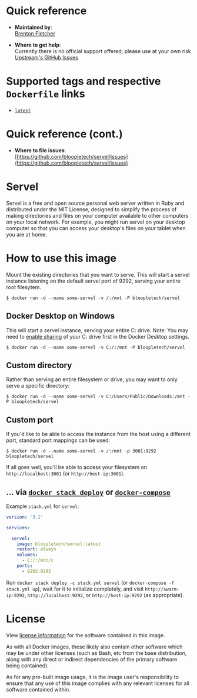 # Quick reference

-	**Maintained by**:  
	[Brenton Fletcher](https://github.com/bloopletech)

-	**Where to get help**:  
  Currently there is no official support offered; please use at your own risk
	[Upstream's GitHub Issues](https://github.com/bloopletech/servel/issues)

# Supported tags and respective `Dockerfile` links

-	[`latest`](https://github.com/bloopletech/servel/blob/master/docker/Dockerfile)

# Quick reference (cont.)

-	**Where to file issues**:  
	[https://github.com/bloopletech/servel/issues](https://github.com/bloopletech/servel/issues)

# Servel

Servel is a free and open source personal web server written in Ruby and distributed under the MIT License, designed to simplify the process of making directories and files on your computer available to other computers on your local network.
For example, you might run servel on your desktop computer so that you can access your desktop's files on your tablet when you are at home.

# How to use this image

Mount the existing directories that you want to serve.
This will start a servel instance listening on the default servel port of 9292, serving your entire root filesytem.

```console
$ docker run -d --name some-servel -v /:/mnt -P bloopletech/servel
```

## Docker Desktop on Windows

This will start a servel instance, serving your entire C: drive.
Note: You may need to [enable sharing](https://docs.docker.com/docker-for-windows/#file-sharing) of your C: drive first in the Docker Desktop settings.

```console
$ docker run -d --name some-servel -v C:/:/mnt -P bloopletech/servel
```

## Custom directory

Rather than serving an entire filesystem or drive, you may want to only serve a specific directory:

```console
$ docker run -d --name some-servel -v C:/Users/Public/Downloads:/mnt -P bloopletech/servel
```

## Custom port

If you'd like to be able to access the instance from the host using a different port, standard port mappings can be used:

```console
$ docker run -d --name some-servel -v /:/mnt -p 3001:9292 bloopletech/servel
```

If all goes well, you'll be able to access your filesystem on `http://localhost:3001` (or `http://host-ip:3001`).

## ... via [`docker stack deploy`](https://docs.docker.com/engine/reference/commandline/stack_deploy/) or [`docker-compose`](https://github.com/docker/compose)

Example `stack.yml` for `servel`:

```yaml
version: '3.1'

services:

  servel:
    image: bloopletech/servel:latest
    restart: always
    volumes:
      - C:/:/mnt/c
    ports:
      - 9292:9292
```

Run `docker stack deploy -c stack.yml servel` (or `docker-compose -f stack.yml up`), wait for it to initialize completely, and visit `http://swarm-ip:9292`, `http://localhost:9292`, or `http://host-ip:9292` (as appropriate).

# License

View [license information](https://github.com/bloopletech/servel/blob/master/LICENSE.txt) for the software contained in this image.

As with all Docker images, these likely also contain other software which may be under other licenses (such as Bash, etc from the base distribution, along with any direct or indirect dependencies of the primary software being contained).

As for any pre-built image usage, it is the image user's responsibility to ensure that any use of this image complies with any relevant licenses for all software contained within.